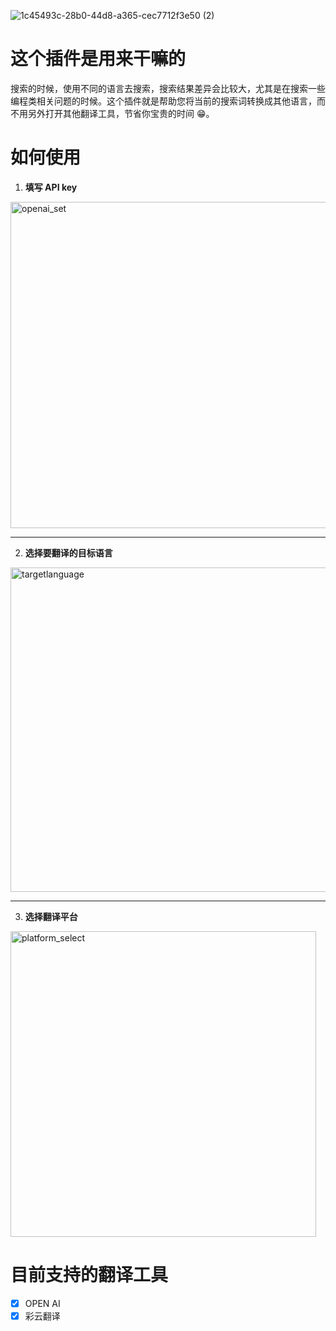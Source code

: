 
![1c45493c-28b0-44d8-a365-cec7712f3e50 (2)](https://github.com/Yidoon/souyisou/assets/32826174/8462a8a9-7b6f-42b9-9087-f5b842c938eb)

# 这个插件是用来干嘛的

搜索的时候，使用不同的语言去搜索，搜索结果差异会比较大，尤其是在搜索一些编程类相关问题的时候。这个插件就是帮助您将当前的搜索词转换成其他语言，而不用另外打开其他翻译工具，节省你宝贵的时间 😁。

# 如何使用

1. **填写 API key**

  <img width="522" alt="openai_set" src="https://github.com/Yidoon/souyisou/assets/32826174/85d3b090-1222-4c16-9285-20c47fecd09b">  

---
2. **选择要翻译的目标语言**
   
  <img width="519" alt="targetlanguage" src="https://github.com/Yidoon/souyisou/assets/32826174/f244dec4-d6d6-4451-a15a-e592f39ce3d2">  

---
3. **选择翻译平台**

<img width="489" alt="platform_select" src="https://github.com/Yidoon/souyisou/assets/32826174/3f542f2c-f812-471a-b397-e4775a7f6fd1">  


# 目前支持的翻译工具

- [x] OPEN AI
- [x] 彩云翻译

